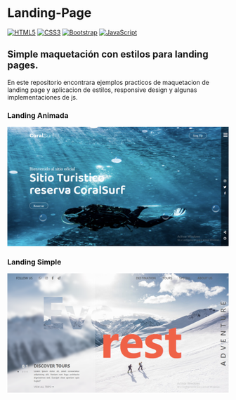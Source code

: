 # Landing-Page 
[![HTML5](https://img.shields.io/badge/-HTML5-E34F26?style=flat-square&logo=html5&logoColor=white)](https://www.w3schools.com/html/)
[![CSS3](https://img.shields.io/badge/-CSS3-1572B6?style=flat-square&logo=css3)](https://www.w3schools.com/css/)
[![Bootstrap](https://img.shields.io/badge/-Bootstrap-563D7C?style=flat-square&logo=bootstrap)](https://getbootstrap.com/)
[![JavaScript](https://img.shields.io/badge/-JavaScript-%23F7DF1C?style=flat-square&logo=javascript&logoColor=000000&labelColor=%23F7DF1C&color=%23FFCE5A)](https://www.javascript.com/)

## Simple maquetación con estilos para landing pages.

En este repositorio encontrara ejemplos practicos de maquetacion de landing page y aplicacion de estilos, responsive design y algunas implementaciones de js.

### Landing Animada
![landingPageAnimada](https://github.com/JeanKori/Landing-Page/blob/master/Animada.png)

### Landing Simple
![landingPageSimple](https://github.com/JeanKori/Landing-Page/blob/master/Simple.png)
